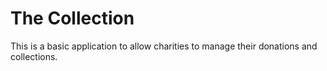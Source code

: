 # The Collection #
This is a basic application to allow charities to manage their donations and collections. 
